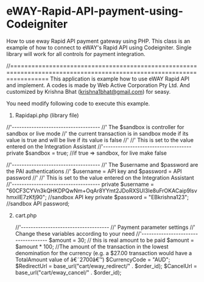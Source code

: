 # eWAY-Rapid-API-payment-using-Codeigniter
How to use eway Rapid API payment gateway using PHP. This class is an example of how to connect to eWAY's Rapid API using Codeigniter. Single library will work for all controls for payment integration. 

//=======================================================================================================================
This application is example how to use eWAY Rapid API and implement.
A codes is made by Web Active Corporation Pty Ltd.
And customized by Krishna Bhat (krishna1bhat@gmail.com) for seasy.

You need modify following code to execute this example.


1. Rapidapi.php (library file)

//'------------------------------------
//' The $sandbox is controller for sandbox or live mode
//' the current transaction is in sandbox mode if its value is true and will be live if its value is false
//'
//' This is set to the value entered on the Integration Assistant 
//'------------------------------------
private $sandbox = true; //if true => sandbox, for live make false

//'------------------------------------
//' The $username and $password are the PAI authentications
//' $username = API key and $password = API password
//'
//' This is set to the value entered on the Integration Assistant 
//'------------------------------------
private $username = "60CF3CYVn3kQHKDPQwNm+OqAr8YYmt2JDoRXSUI3Ie8uFrOKACaip9lsvhmxiIE7zKfj90"; //sandbox API key
private $password = "EBkrishna123"; //sandbox API password;


2. cart.php

	//'------------------------------------
	//' Payment parameter settings
	//' Change these variables according to your need
	//'------------------------------------
	$amount = 30; // this is real amount to be paid
  $amount = $amount * 100; //The amount of the transaction in the lowest denomination for the currency (e.g. a $27.00 transaction would have a TotalAmount value of â€˜2700â€™) 
  $CurrencyCode = "AUD";
  $RedirectUrl = base_url("cart/eway_redirect/" . $order_id);
  $CancelUrl = base_url("cart/eway_cancel/" . $order_id);

